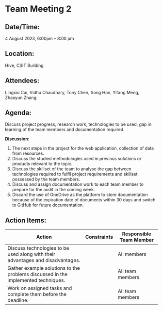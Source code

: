 # **Team Meeting 2**

## **Date/Time:** 

4 August 2023, 6:00pm – 8:00 pm

## **Location:** 

Hive, CSIT Building

## **Attendees:** 

Lingxiu Cai, Vidhu Chaudhary, Tony Chen, Song Han, Yifang Meng, Zhaoyun Zhang

## **Agenda:** 

Discuss project progress, research work, technologies to be used, gap in learning of the team members and documentation required.

**Discussion:**

1. The next steps in the project for the web application, collection of data from resources.
2. Discuss the studied methodologies used in previous solutions or products relevant to the topic.
3. Discuss the skillset of the team to analyse the gap between technologies required to fulfil project requirements and skillset possessed by the team members.
4. Discuss and assign documentation work to each team member to prepare for the audit in the coming week.
5. Discard the use of OneDrive as the platform to store documentation because of the expiration date of documents within 30 days and switch to GitHub for future documentation.

## **Action Items:**

| **Action** | **Constraints** | **Responsible Team Member** |
| --- | --- | --- |
| Discuss technologies to be used along with their advantages and disadvantages. | | All members |
| Gather example solutions to the problems discussed in the implemented techniques. | | All team members |
| Work on assigned tasks and complete them before the deadline. | | All team members |

